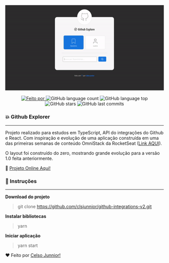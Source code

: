<img src="demo.gif" alt="drawing" width="1000"/>

<p style="text-align: center">
<a href="https://www.linkedin.com/in/celso-junior/">
<img alt="Feito por" src="https://img.shields.io/badge/Feito%20por-Celso%20Junnior-orange">
</a>
<img alt="GitHub language count" src="https://img.shields.io/github/languages/count/clsjunnior/github-integrations-v2">
<img alt="GitHub language top" src="https://img.shields.io/github/languages/top/clsjunnior/github-integrations-v2">
<img alt="GitHub stars" src="https://img.shields.io/github/stars/clsjunnior/github-integrations-v2?style=social">
<img alt="GitHub last commits" src="https://img.shields.io/github/last-commit/clsjunnior/github-integrations-v2">
</p>


### :collision: Github Explorer

---
Projeto realizado para estudos em TypeScript, API do integrações do Github e React. Com inspiração e evolução de uma aplicação construída em uma das primeiras semanas de conteúdo OmniStack da RocketSeat ([Link AQUI](https://github.com/clsjunnior/Busca-Repositorios-GithubAPI)).

O layout foi construído do zero, mostrando grande evolução para a versão 1.0 feita anteriormente.

:link: [Projeto Online Aqui!](https://clsjunnior.github.io/github-integrations-v2/)



### :checkered_flag: Instruções

---

**Download do projeto**

> git clone https://github.com/clsjunnior/github-integrations-v2.git

**Instalar bibliotecas**

> yarn

**Iniciar aplicação**

> yarn start



:heart: Feito por [Celso Junnior!](https://www.linkedin.com/in/celso-junior/)

